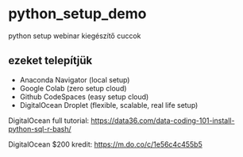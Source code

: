 # python_setup_demo
python setup webinar kiegészítő cuccok

## ezeket telepítjük
- Anaconda Navigator (local setup)
- Google Colab (zero setup cloud)
- Github CodeSpaces (easy setup cloud)
- DigitalOcean Droplet (flexible, scalable, real life setup)

DigitalOcean full tutorial: https://data36.com/data-coding-101-install-python-sql-r-bash/

DigitalOcean $200 kredit: https://m.do.co/c/1e56c4c455b5

